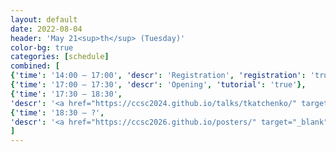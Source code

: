 ```yaml
---
layout: default
date: 2022-08-04
header: 'May 21<sup>th</sup> (Tuesday)'
color-bg: true
categories: [schedule]
combined: [
{'time': '14:00 – 17:00', 'descr': 'Registration', 'registration': 'true'},
{'time': '17:00 – 17:30', 'descr': 'Opening', 'tutorial': 'true'},
{'time': '17:30 – 18:30', 
'descr': '<a href="https://ccsc2024.github.io/talks/tkatchenko/" target="_blank" style="color:#FFFFFF;"> D1.01 – NAME </a>', 'keynote': 'true', 'session': 'Session 1 (Chair: NAME)'},
{'time': '18:30 – ?', 
'descr': '<a href="https://ccsc2026.github.io/posters/" target="_blank" style="color:#FFFFFF;"> Poster Session (Even Numbers) </a>', 'poster': 'true', 'session': 'Posters and Digital Demonstrations'},
]
---
```

